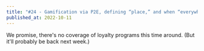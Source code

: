 ```yaml
---
title: "#24 - Gamification via P2E, defining “place,” and when “everywhere” means “invisible”"
published_at: 2022-10-11
---
```

We promise, there's no coverage of loyalty programs this time around. (But it'll probably be back next week.)
